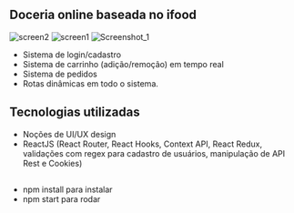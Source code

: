 ## Doceria online baseada no ifood

![screen2](https://user-images.githubusercontent.com/98703816/209136254-dadaf17b-22f0-448c-ae56-0791fbd43805.png)
![screen1](https://user-images.githubusercontent.com/98703816/209136258-60403c35-b967-4c41-b465-c977ec3377de.png)
![Screenshot_1](https://user-images.githubusercontent.com/98703816/209137567-94bf05fa-61bf-4927-a480-aa7808080576.png)

* Sistema de login/cadastro
* Sistema de carrinho (adição/remoção) em tempo real
* Sistema de pedidos
* Rotas dinâmicas em todo o sistema.

## Tecnologias utilizadas

* Noções de UI/UX design
* ReactJS (React Router, React Hooks, Context API, React Redux, validações com regex para cadastro de usuários, manipulação de API Rest e Cookies)

##

* npm install para instalar
* npm start para rodar

